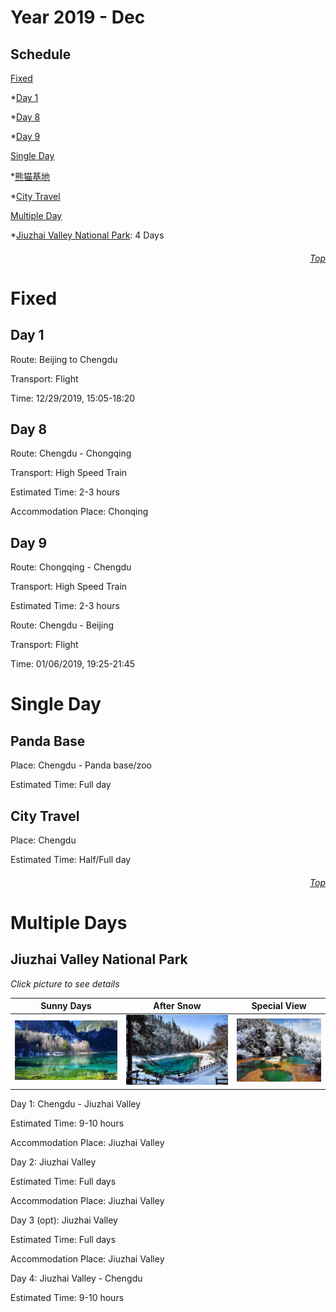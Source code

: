 Year 2019 - Dec
=============================
## Schedule
[Fixed](#Fixed)

*[Day 1](#Day-1)

*[Day 8](#Day-8)

*[Day 9](#Day-9)

[Single Day](#Single-Day)

*[熊猫基地](#Panda-Base)

*[City Travel](#City-Travel)

[Multiple Day](#Multiple-Days)

*[Jiuzhai Valley National Park](#Jiuzhai-Valley-National-Park): 4 Days

###### <p dir='rtl' align='right'>[Top](#Table-of-contents)</p>
# Fixed
## Day 1
Route: Beijing to Chengdu

Transport: Flight

Time: 12/29/2019, 15:05-18:20

## Day 8
Route: Chengdu - Chongqing

Transport: High Speed Train

Estimated Time: 2-3 hours

Accommodation Place: Chonqing


## Day 9
Route: Chongqing - Chengdu

Transport: High Speed Train

Estimated Time: 2-3 hours

Route: Chengdu - Beijing

Transport: Flight

Time: 01/06/2019, 19:25-21:45

# Single Day
## Panda Base
Place: Chengdu - Panda base/zoo

Estimated Time: Full day

## City Travel
Place: Chengdu

Estimated Time: Half/Full day

###### <p dir='rtl' align='right'>[Top](#Table-of-contents)</p>
# Multiple Days

## Jiuzhai Valley National Park
*Click picture to see details*

| Sunny Days                           | After Snow    | Special View   |
| :----------:                           | :-----------: |  :-----------: |
| ![Sunny Days](/JZG/View1.PNG) | ![After Snow](/JZG/View2.PNG) |  ![Special View](/JZG/View3.PNG) |

Day 1: Chengdu - Jiuzhai Valley

Estimated Time: 9-10 hours

Accommodation Place: Jiuzhai Valley

Day 2: Jiuzhai Valley

Estimated Time: Full days

Accommodation Place: Jiuzhai Valley

Day 3 (opt): Jiuzhai Valley

Estimated Time: Full days

Accommodation Place: Jiuzhai Valley

Day 4: Jiuzhai Valley - Chengdu

Estimated Time: 9-10 hours


